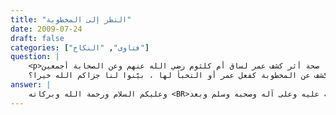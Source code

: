 ```yaml
---
title: "النظر إلى المخطوبة"
date: 2009-07-24
draft: false
categories: ["فتاوى", "النكاح"]
question: |
    <p>السلام عليكم فضيلة الشيخ ما صحة أثر كشف عمر لساق أم كلثوم رضي الله عنهم وعن الصحابة أجمعين
    وما الذي يجوز أن ينظر إليه الخاطب من مخطوبته؟ وإذا صحّت القصة هل يجوز الكشف عن المخطوبة كفعل عمر أو التخبأ لها ، بيّنوا لنا جزاكم الله خيرا؟</p>
answer: |
    وعليكم السلام ورحمة الله وبركاته <BR>الحمد لله وحد وأشهد أن لا إله إلا الله وحده لا شريك له وأشهد أن محمداً عبده ورسوله صلى الله عليه وعلى آله وصحبه وسلم وبعد : <BR>أثر عمر –رضي الله عنه- المذكور آنفاً لا يصح عنه فإن فيه انقطاع وإرسال ينظر : السلسلة الضعيفة (3/433) . <BR>يجوز النظر إلى المخطوبة لما يأتي وهو محل إجماع : <BR>الدليل الأول :  عَنْ جَابِرِ بْنِ عَبْدِ اللهِ قَالَ قَالَ رَسُولُ اللهِ -صلى الله عليه وسلم- : « إِذَا خَطَبَ أَحَدُكُمُ الْمَرْأَةَ فَإِنِ اسْتَطَاعَ أَنْ يَنْظُرَ إِلَى مَا يَدْعُوهُ إِلَى نِكَاحِهَا فَلْيَفْعَلْ » . قَالَ : فَخَطَبْتُ جَارِيَةً فَكُنْتُ أَتَخَبَّأُ لَهَا حَتَّى رَأَيْتُ مِنْهَا مَا دَعَانِى إِلَى نِكَاحِهَا وَتَزَوُّجِهَا فَتَزَوَّجْتُهَا. رواه أبو داود وأحمد في المسند . وهو في صحيح أبي داود رقم (1816)  ، والسلسلة الصحيحة رقم (99) . <BR>الدليل الثاني : عَنْ مُحَمَّدِ بْنِ مَسْلَمَةَ قَالَ : خَطَبْتُ امْرَأَةً فَجَعَلْتُ أَتَخَبَّأُ لَهَا حَتَّى نَظَرْتُ إِلَيْهَا فِى نَخْلٍ لَهَا فَقِيلَ : لَهُ أَتَفْعَلُ هَذَا وَأَنْتَ صَاحِبُ رَسُولِ اللهِ -صلى الله عليه وسلم- فَقَالَ سَمِعْتُ رَسُولَ اللهِ -صلى الله عليه وسلم- يَقُولُ « إِذَا أَلْقَى اللهُ فِى قَلْبِ امْرِئٍ خِطْبَةَ امْرَأَةٍ فَلاَ بَأْسَ أَنْ يَنْظُرَ إِلَيْهَا ». رواه ابن ماجه . ينظر السلسلة الصحيحة رقم (98) . <BR>الدليل الثالث : عَنْ أَنَسِ بْنِ مَالِكٍ أَنَّ الْمُغِيرَةَ بْنَ شُعْبَةَ أَرَادَ أَنْ يَتَزَوَّجَ امْرَأَةً فَقَالَ لَهُ النَّبِىُّ -صلى الله عليه وسلم- « اذْهَبْ فَانْظُرْ إِلَيْهَا فَإِنَّهُ أَحْرَى أَنْ يُؤْدَمَ بَيْنَكُمَا ». فَفَعَلَ فَتَزَوَّجَهَا فَذَكَرَ مِنْ مُوَافَقَتِهَا. رواه ابن ماجه . السلسلة الصحيحة رقم (96) . <BR>أما ما يجوز النظر من المخطوبة فهو محل خلاف بين العلماء والراجح والله أعلم أنه يجوز له أن ينظر إلى ما يدعوه إلى نكاحها وهو ما يظهر منها غالبا ولا يجوز له أن ينظر إلى جميع جسدها ولا يجوز أن يخلو بها مطلقا وهو مذهب الأوزاعي ورواية عن الإمام أحمد للأحاديث السابقة . <BR>وفي هذه الأحاديث كذلك جواز النظر إلى المخطوبة بغير علمها وهو مذهب الجمهور إلا أنه ينبغي أن يتنبه أن الإنسان العاقل ومن يظن فيه الصلاح لا نبغي أن يوقع نفسه في مواقع الشبه وظن السوء والتهم . <BR>قال ابن قدامة في المغني : (9/491) : (لَا نَعْلَمُ بَيْنَ أَهْلِ الْعِلْمِ خِلَافًا فِي إبَاحَةِ النَّظَرِ إلَى الْمَرْأَةِ لِمَنْ أَرَادَ نِكَاحَهَا   وَلَا بَأْسَ بِالنَّظَرِ إلَيْهَا بِإِذْنِهَا وَغَيْرِ إذْنِهَا . لِأَنَّ النَّبِيَّ صَلَّى اللهُ عَلَيْهِ وَسَلَّمَ أَمَرَ بِالنَّظَرِ وَأَطْلَقَ ، وَفِي حَدِيثِ جَابِرٍ :   فَكُنْت أَتَخَبَّأُ لَهَا   وَفِي حَدِيثٍ عَنْ الْمُغِيرَةِ بْنِ شُعْبَةَ ، أَنَّهُ اسْتَأْذَنَ أَبَوَيْهَا فِي النَّظَرِ إلَيْهَا ، فَكَرِهَا ، فَأَذِنَتْ لَهُ الْمَرْأَةُ رَوَاهُ سَعِيدٌ وَلَا يَجُوزُ لَهُ الْخَلْوَةُ بِهَا ؛ لِأَنَّهَا مُحَرَّمَةٌ وَلَمْ يَرِدْ الشَّرْعُ بِغَيْرِ النَّظَرِ ، فَبَقِيَتْ عَلَى التَّحْرِيمِ ؛ وَلِأَنَّهُ لَا يُؤْمَنُ مَعَ الْخَلْوَةِ مُوَاقَعَةُ الْمَحْظُورِ ، فَإِنَّ النَّبِيَّ صَلَّى اللَهُ عَلَيْهِ وَسَلَّمَ قَالَ : { لَا يَخْلُوَنَّ رَجُلٌ بِامْرَأَةٍ ، فَإِنَّ ثَالِثَهُمَا الشَّيْطَانُ } وَلَا يَنْظُرُ إلَيْهَا نَظَرَ تَلَذُّذٍ وَشَهْوَةٍ ، وَلَا لِرِيبَةٍ  . وَلَا خِلَافَ بَيْنَ أَهْلِ الْعِلْمِ فِي إبَاحَةِ النَّظَرِ إلَى وَجْهِهَا ، وَذَلِكَ لِأَنَّهُ لَيْسَ بِعَوْرَةٍ ، وَهُوَ مَجْمَعُ الْمَحَاسِنِ ،   وَوَجْهُ جَوَازِ النَّظَرِ مَا يَظْهَرُ غَالِبًا ، أَنَّ النَّبِيَّ صَلَّى اللَهُ عَلَيْهِ وَسَلَّمَ لَمَّا أَذِنَ فِي النَّظَرِ إلَيْهَا مِنْ غَيْرِ عِلْمِهَا ، عُلِمَ أَنَّهُ أَذِنَ فِي النَّظَرِ إلَى جَمِيعِ مَا يَظْهَرُ عَادَةً إذْ لَا يُمْكِنُ إفْرَادُ الْوَجْهِ بِالنَّظَرِ مَعَ مُشَارَكَةِ غَيْرِهِ لَهُ فِي الظُّهُورِ   ) . <BR>والله اعلم .
---
```


